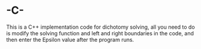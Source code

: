 # -C-
This is a C++ implementation code for dichotomy solving,      all you need to do is modify the solving function and left and right boundaries in the code,      and then enter the Epsilon value after the program runs.
